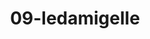 ---
title: 09-ledamigelle
image: /v1543919832/viterbo/09-ledamigelle.jpg
brand: Le-damigelle-di-Caroline-M
layout: vestito
---